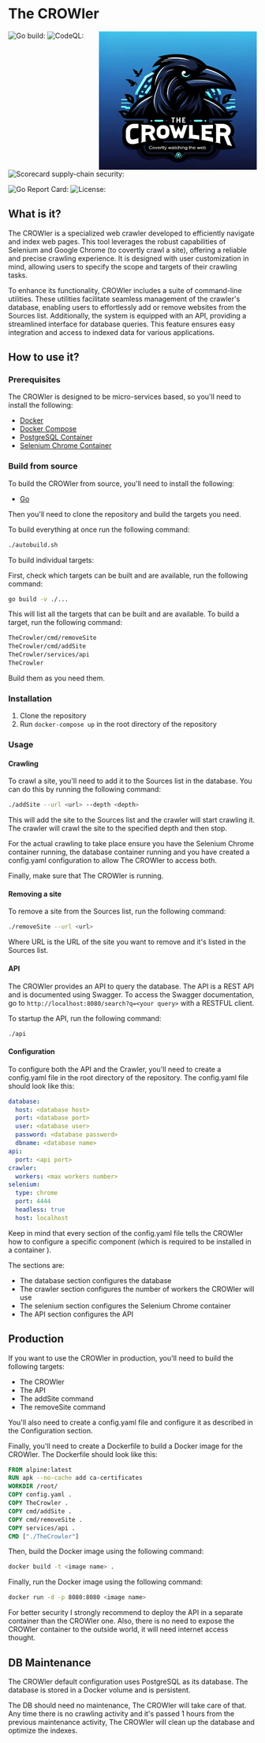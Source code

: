 # The CROWler

<img align="right" width="320" height="280" src="/images/TheCROWler_v1JPG.jpg" alt="TheCROWLer Logo">

![Go build: ](https://github.com/pzaino/TheCROWler/actions/workflows/go.yml/badge.svg)
![CodeQL: ](https://github.com/pzaino/TheCROWler/actions/workflows/github-code-scanning/codeql/badge.svg)
![Scorecard supply-chain security: ](https://github.com/pzaino/TheCROWler/actions/workflows/scorecard.yml/badge.svg)
<!-- ![Docker build: ]() -->
![Go Report Card: ](https://goreportcard.com/badge/github.com/pzaino/TheCROWler)
![License: ](https://img.shields.io/github/license/pzaino/TheCROWler)

## What is it?

The CROWler is a specialized web crawler developed to efficiently navigate and
index web pages. This tool leverages the robust capabilities of Selenium and
Google Chrome (to covertly crawl a site), offering a reliable and precise
crawling experience. It is designed with user customization in mind, allowing
users to specify the scope and targets of their crawling tasks.

To enhance its functionality, CROWler includes a suite of command-line
utilities. These utilities facilitate seamless management of the crawler's
database, enabling users to effortlessly add or remove websites from the
Sources list. Additionally, the system is equipped with an API, providing a
streamlined interface for database queries. This feature ensures easy integration
and access to indexed data for various applications.

## How to use it?

### Prerequisites

The CROWler is designed to be micro-services based, so you'll need to install the
following:

- [Docker](https://docs.docker.com/install/)
- [Docker Compose](https://docs.docker.com/compose/install/)
- [PostgreSQL Container](https://hub.docker.com/_/postgres)
- [Selenium Chrome Container](https://hub.docker.com/r/selenium/standalone-chrome)

### Build from source

To build the CROWler from source, you'll need to install the following:

- [Go](https://golang.org/doc/install)

Then you'll need to clone the repository and build the targets you need.

To build everything at once run the following command:

```bash
./autobuild.sh
```

To build individual targets:

First, check which targets can be built and are available, run the following
command:

```bash
go build -v ./...
```

This will list all the targets that can be built and are available. To build a target,
run the following command:

```bash
TheCrowler/cmd/removeSite
TheCrowler/cmd/addSite
TheCrowler/services/api
TheCrowler
```

Build them as you need them.

### Installation

1. Clone the repository
2. Run `docker-compose up` in the root directory of the repository

### Usage

#### Crawling

To crawl a site, you'll need to add it to the Sources list in the database. You
can do this by running the following command:

```bash
./addSite --url <url> --depth <depth>
```

This will add the site to the Sources list and the crawler will start crawling
it. The crawler will crawl the site to the specified depth and then stop.

For the actual crawling to take place ensure you have the Selenium Chrome
container running, the database container running and you have created a
config.yaml configuration to allow The CROWler to access both.

Finally, make sure that The CROWler is running.

#### Removing a site

To remove a site from the Sources list, run the following command:

```bash
./removeSite --url <url>
```

Where URL is the URL of the site you want to remove and it's listed in the
Sources list.

#### API

The CROWler provides an API to query the database. The API is a REST API and is
documented using Swagger. To access the Swagger documentation, go to
`http://localhost:8080/search?q=<your query>` with a RESTFUL client.

To startup the API, run the following command:

```bash
./api
```

#### Configuration

To configure both the API and the Crawler, you'll need to create a config.yaml
file in the root directory of the repository. The config.yaml file should look
like this:

```yaml
database:
  host: <database host>
  port: <database port>
  user: <database user>
  password: <database password>
  dbname: <database name>
api:
  port: <api port>
crawler:
  workers: <max workers number>
selenium:
  type: chrome
  port: 4444
  headless: true
  host: localhost
```

Keep in mind that every section of the config.yaml file tells the CROWler how to
configure a specific component (which is required to be installed in a container
).

The sections are:

- The database section configures the database
- The crawler section configures the number of workers the CROWler will use
- The selenium section configures the Selenium Chrome container
- The API section configures the API

## Production

If you want to use the CROWler in production, you'll need to build the
following targets:

- The CROWler
- The API
- The addSite command
- The removeSite command

You'll also need to create a config.yaml file and configure it as described in
the Configuration section.

Finally, you'll need to create a Dockerfile to build a Docker image for the
CROWler. The Dockerfile should look like this:

```Dockerfile
FROM alpine:latest
RUN apk --no-cache add ca-certificates
WORKDIR /root/
COPY config.yaml .
COPY TheCrowler .
COPY cmd/addSite .
COPY cmd/removeSite .
COPY services/api .
CMD ["./TheCrowler"]
```

Then, build the Docker image using the following command:

```bash
docker build -t <image name> .
```

Finally, run the Docker image using the following command:

```bash
docker run -d -p 8080:8080 <image name>
```

For better security I strongly recommend to deploy the API in a separate container
than the CROWler one. Also, there is no need to expose the CROWler container to the
outside world, it will need internet access thought.

## DB Maintenance

The CROWler default configuration uses PostgreSQL as its database. The database is
stored in a Docker volume and is persistent.

The DB should need no maintenance, The CROWler will take care of that. Any time there
is no crawling activity and it's passed 1 hours from the previous maintenance activity,
The CROWler will clean up the database and optimize the indexes.
